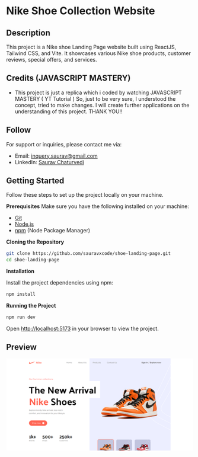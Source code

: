 # Nike Shoe Collection Website

## Description
This project is a Nike shoe Landing Page website built using ReactJS, Tailwind CSS, and Vite. It showcases various Nike shoe products, customer reviews, special offers, and services.

## Credits (JAVASCRIPT MASTERY)
- This project is just a replica which i coded by watching JAVASCRIPT MASTERY ( YT Tutorial ) So, just to be very sure, I understood the concept, tried to make changes. I will create further applications on the understanding of this project. THANK YOU!!

## Follow
For support or inquiries, please contact me via:
- Email: inquery.saurav@gmail.com
- LinkedIn: [Saurav Chaturvedi](https://www.linkedin.com/in/isaurav/)

## Getting Started
Follow these steps to set up the project locally on your machine.

**Prerequisites**
Make sure you have the following installed on your machine:

- [Git](https://git-scm.com/)
- [Node.js](https://nodejs.org/en)
- [npm](https://www.npmjs.com/) (Node Package Manager)

**Cloning the Repository**

```bash
git clone https://github.com/sauravxcode/shoe-landing-page.git
cd shoe-landing-page
```

**Installation**

Install the project dependencies using npm:

```bash
npm install
```


**Running the Project**

```bash
npm run dev
```

Open [http://localhost:5173](http://localhost:5173) in your browser to view the project.


## Preview
![Simple Calculator Preview](src/assets/images/preview.png)
